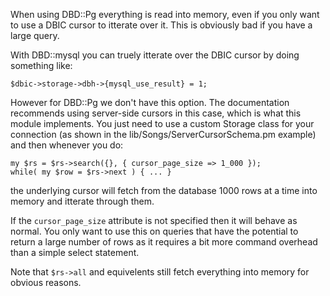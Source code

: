 When using DBD::Pg everything is read into memory, even if you only want to use
a DBIC cursor to itterate over it. This is obviously bad if you have a large
query.

With DBD::mysql you can truely itterate over the DBIC cursor by doing something like:

    $dbic->storage->dbh->{mysql_use_result} = 1;

However for DBD::Pg we don't have this option. The documentation recommends
using server-side cursors in this case, which is what this module implements.
You just need to use a custom Storage class for your connection (as shown in
the lib/Songs/ServerCursorSchema.pm example) and then whenever you do:

    my $rs = $rs->search({}, { cursor_page_size => 1_000 });
    while( my $row = $rs->next ) { ... }

the underlying cursor will fetch from the database 1000 rows at a time into
memory and itterate through them.

If the `cursor_page_size` attribute is not specified then it will behave as
normal. You only want to use this on queries that have the potential to return
a large number of rows as it requires a bit more command overhead than a simple
select statement.

Note that `$rs->all` and equivelents still fetch everything into memory for
obvious reasons.

